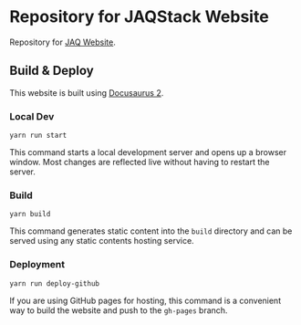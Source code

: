 # Repository for JAQStack Website

Repository for [JAQ Website](https://jaqstack.com).


## Build & Deploy
This website is built using [Docusaurus 2](https://docusaurus.io/).

### Local Dev

```console
yarn run start
```

This command starts a local development server and opens up a browser window. Most changes are reflected live without having to restart the server.

### Build

```console
yarn build
```

This command generates static content into the `build` directory and can be served using any static contents hosting service.

### Deployment

```console
yarn run deploy-github
```

If you are using GitHub pages for hosting, this command is a convenient way to build the website and push to the `gh-pages` branch.
